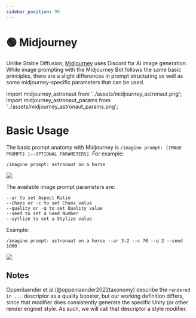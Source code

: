 ```yaml
---
sidebar_position: 99
---
```

# 🟢 Midjourney

Unlike Stable Diffusion, [Midjourney](www.midjourney.com) uses Discord for AI image generation. While image prompting with the Midjourney Bot follows the same basic principles, there are a slight differences in prompt structuring as well as some midjourney-specific parameters that can be used.

import midjourney_astronaut from '../assets/midjourney_astronaut.png';
import midjourney_astronaut_params from '../assets/midjourney_astronaut_params.png';

# Basic Usage

The basic prompt anatomy with Midjourney is `/imagine prompt: [IMAGE PROMPT] [--OPTIONAL PARAMETERS]`. For example:

```text
/imagine prompt: astronaut on a horse
```

<div style={{textAlign: 'center'}}>
  <img src={midjourney_astronaut} style={{width: "750px"}} />
</div>

The available image prompt parameters are:

```text
--ar to set Aspect Ratio
--chaos or -c to set Chaos value
--quality or -q to set Quality value
--seed to set a Seed Number
--sytlize to set a Stylize value
```

Example:

```text
/imagine prompt: astronaut on a horse --ar 3:2 --c 70 --q 2 --seed 1000 
```

<div style={{textAlign: 'center'}}>
  <img src={midjourney_astronaut_params} style={{width: "750px"}} />
</div>

## Notes

Oppenlaender et al.(@oppenlaender2022taxonomy) describe the `rendered in ...` descriptor 
as a quality booster, but our working definition differs, since that modifier does consistently generate the specific Unity (or other render engine) style. As such, we will call that descriptor a style modifier.